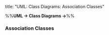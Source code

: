 <frontmatter>
title: "UML: Class Diagrams: Association Classes"
</frontmatter>

<link rel="stylesheet" href="{{baseUrl}}/css/textbook.css">

<div class="website-content" id="all">

%%**UML → Class Diagrams →**%%

### Association Classes

<div id="main">

<include src="./what/embed.md" boilerplate  />

</div>
</div>
